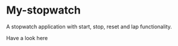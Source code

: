 # My-stopwatch

A stopwatch application with start, stop, reset and lap functionality.

Have a look here
